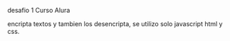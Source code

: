 desafio 1 Curso Alura

encripta textos y tambien los desencripta, se utilizo solo javascript html y css.
